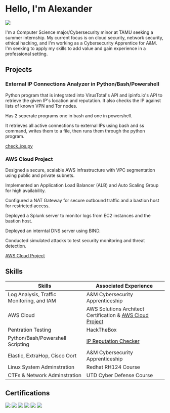 # Hello, I'm Alexander 
<a href="https://www.linkedin.com/in/alexander-mcsorley1/"><img src="https://img.shields.io/badge/-LinkedIn-0072b1?&style=for-the-badge&logo=linkedin&logoColor=white" /></a>


I'm a Computer Science major/Cybersecurity minor at TAMU seeking a summer internship. My current focus is on cloud security, network security, ethical hacking, and I'm working as a Cybersecurity Apprentice for A&M. I'm seeking to apply my skills to add value and gain experience in a professional setting. 

## Projects
### External IP Connections Analyzer in Python/Bash/Powershell
Python program that is integrated into VirusTotal's API and ipinfo.io's API to retrieve the given IP's location and reputation. It also checks the IP against lists of known VPN and Tor nodes.

Has 2 seperate programs one in bash and one in powershell.

It retrieves all active connections to external IPs using bash and ss command, writes them to a file, then runs them through the python program. 

<a href="https://github.com/AlexMc889/Portfolio/blob/main/Traffic_Analyzer/check_ips.py">check_ips.py</a>

### AWS Cloud Project 
Designed a secure, scalable AWS infrastructure with VPC segmentation using public and private subnets.

Implemented an Application Load Balancer (ALB) and Auto Scaling Group for high availability.

Configured a NAT Gateway for secure outbound traffic and a bastion host for restricted access.

Deployed a Splunk server to monitor logs from EC2 instances and the bastion host.

Deployed an interntal DNS server using BIND.

Conducted simulated attacks to test security monitoring and threat detection.

<a href="https://github.com/AlexMc889/Portfolio/blob/main/AWS%20Cloud%20Project/Write_Up.md">AWS Cloud Project</a>
## Skills 

| Skills                                         | Associated Experience         |
|-----------------------------------------------|----------------------------|
| Log Analysis, Traffic Monitoring, and IAM          | A&M Cybersecurity Apprenticeship|
| AWS Cloud                                          | AWS Solutions Architect Certification & <a href="https://github.com/AlexMc889/Portfolio/blob/main/AWS%20Cloud%20Project/Write_Up.md">AWS Cloud Project</a>|
| Pentration Testing                                 | HackTheBox|
| Python/Bash/Powershell Scripting                   | <a href="https://github.com/AlexMc889/Portfolio/blob/main/Traffic_Analyzer/check_ips.py">IP Reputation Checker</a>|
| Elastic, ExtraHop, Cisco Oort                      | A&M Cybersecurity Apprenticeship|
| Linux System Adminstration                         | Redhat RH124 Course|
| CTFs & Network Adminstration                       | UTD Cyber Defense Course|


## Certifications
<div>
<img src="https://img.shields.io/badge/-Security%2B-FF0000?&style=for-the-badge&logo=CompTIA&logoColor=white" />
<img src="https://img.shields.io/badge/-A%2B-007ACC?&style=for-the-badge&logo=CompTIA&logoColor=white" />
  <img src="https://img.shields.io/badge/-ExtraHop Security Network Essentials-4B275F?&style=for-the-badge&logo=Velociraptor&logoColor=white" />
<img src="https://img.shields.io/badge/-AWS Certified Cloud Practitioner-4B275F?&style=for-the-badge&logoColor=white" />
  <img src="https://img.shields.io/badge/-Network%2B-FF0000?&style=for-the-badge&logo=CompTIA&logoColor=white" />
  <img src="https://img.shields.io/badge/-AWS Certified Solutions Architect-4B275F?&style=for-the-badge&logoColor=white" />
</div>


